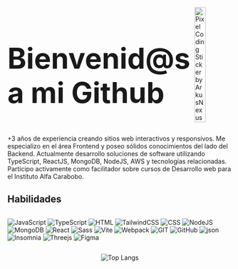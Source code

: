 <div style="display: flex; align-items: center; justify-content: center">

<h1 style="font-size: 4rem">Bienvenid@s a mi Github</h1>

<img src="https://media2.giphy.com/media/v1.Y2lkPTc5MGI3NjExM2N0MW5tNnVmcXhlZmUydmFreG01em9scWNwZTVrbGk2Y2c5c2RkZSZlcD12MV9pbnRlcm5hbF9naWZfYnlfaWQmY3Q9cw/5eLDrEaRGHegx2FeF2/giphy.gif" style="width: 30%; height: auto; max-width: 300px" alt="Pixel Coding Sticker by ArkusNexus">

</div>

+3 años de experiencia creando sitios web interactivos y responsivos. Me especializo en el área Frontend y poseo sólidos conocimientos del lado del Backend. Actualmente desarrollo soluciones de software utilizando TypeScript, ReactJS, MongoDB, NodeJS, AWS y tecnologías relacionadas. Participo activamente como facilitador sobre cursos de Desarrollo web para el Instituto Alfa Carabobo.


## Habilidades

<div style="display: grid; gap: 12px; align-items: center">

![JavaScript](https://img.shields.io/badge/JavaScript-f7df1e?style=for-the-badge&logo=javascript&logoColor=7df1e&labelColor=101010)
![TypeScript](https://img.shields.io/badge/TypeScript-3178c6?style=for-the-badge&logo=typescript&logoColor=3178c6&labelColor=101010)
![HTML](https://img.shields.io/badge/HTML-FF5F1F?style=for-the-badge&logo=HTML5&logoColor=FF5F1F&labelColor=101010)
![TailwindCSS](https://img.shields.io/badge/TailwindCSS-06b6d4?style=for-the-badge&logo=tailwindcss&logoColor=06b6d4&labelColor=101010)
![CSS](https://img.shields.io/badge/CSS-0066cc?style=for-the-badge&logo=CSS3&logoColor=0066cc&labelColor=101010)
![NodeJS](https://img.shields.io/badge/NodeJS-80bc02?style=for-the-badge&logo=node.js&logoColor=80bc02&labelColor=101010)
![MongoDB](https://img.shields.io/badge/MongoDB-589636?style=for-the-badge&logo=mongodb&logoColor=589636&labelColor=fff)
![React](https://img.shields.io/badge/React-0080c0?style=for-the-badge&logo=react&logoColor=0080c0&labelColor=101010)
![Sass](https://img.shields.io/badge/Sass-cc6699?style=for-the-badge&logo=sass&logoColor=cc6699&labelColor=101010)
![Vite](https://img.shields.io/badge/Vite-454ce1?style=for-the-badge&logo=vite&logoColor=bd34fe&labelColor=41d1ff)
![Webpack](https://img.shields.io/badge/Webpack-2F4884?style=for-the-badge&logo=webpack&logoColor=8ED6FC&labelColor=101010)
![GIT](https://img.shields.io/badge/GIT-F34F29?style=for-the-badge&logo=git&logoColor=F34F29&labelColor=fff)
![GitHub](https://img.shields.io/badge/GitHub-21262d?style=for-the-badge&logo=github&logoColor=ffffff&labelColor=101010)
![json](https://img.shields.io/badge/json-000?style=for-the-badge&logo=json&logoColor=101010&labelColor=fff)
![Insomnia](https://img.shields.io/badge/Insomnia-574EBE?style=for-the-badge&logo=insomnia&logoColor=574EBE&labelColor=101010)
![Threejs](https://img.shields.io/badge/Threejs-fff?style=for-the-badge&logo=three.js&logoColor=000&labelColor=fff)
![Figma](https://img.shields.io/badge/Figma-181818?style=for-the-badge&logo=figma&logoColor=FE4D13&labelColor=181818)

</div>

<div style="display: flex; justify-content: center">

![Top Langs](https://github-readme-stats.vercel.app/api/top-langs/?username=leonardotorre18&layout=compact&theme=gotham)

</div>
